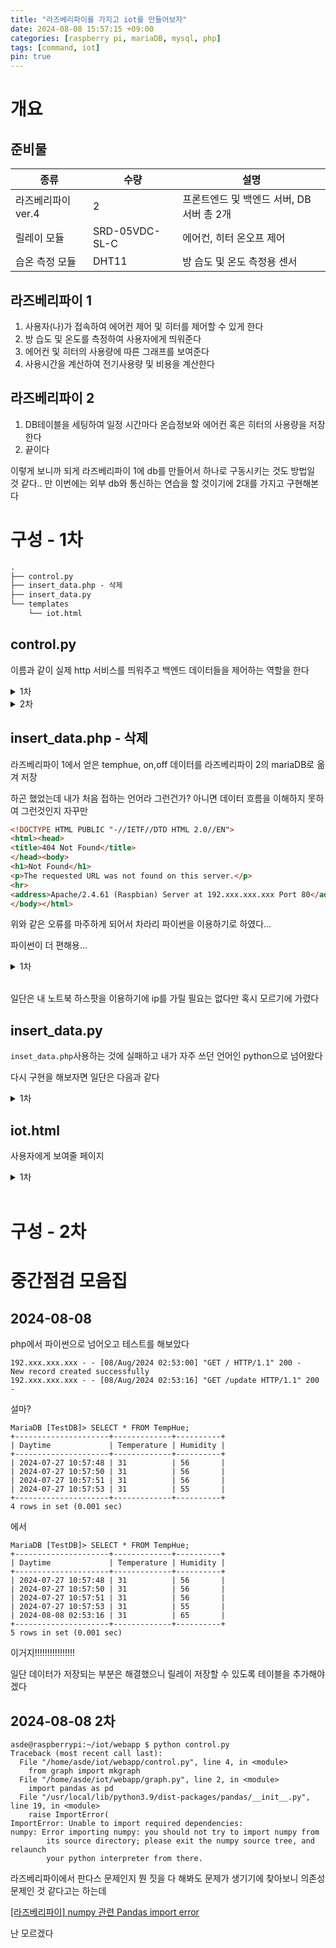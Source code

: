 ```yaml
---
title: "라즈베리파이를 가지고 iot를 만들어보자"
date: 2024-08-08 15:57:15 +09:00
categories: [raspberry pi, mariaDB, mysql, php]
tags: [command, iot]
pin: true
---
```


# 개요

## 준비물

|종류|수량|설명|
|------|---|---|
|라즈베리파이 ver.4|2|프론트엔드 및 백엔드 서버, DB 서버 총 2개|
|릴레이 모듈|SRD-05VDC-SL-C|에어컨, 히터 온오프 제어|
|습온 측정 모듈|DHT11|방 습도 및 온도 측정용 센서|

## 라즈베리파이 1

1. 사용자(나)가 접속하여 에어컨 제어 및 히터를 제어할 수 있게 한다
2. 방 습도 및 온도를 측정하여 사용자에게 띄워준다
3. 에어컨 및 히터의 사용량에 따른 그래프를 보여준다
4. 사용시간을 계산하여 전기사용량 및 비용을 계산한다

## 라즈베리파이 2

1. DB테이블을 세팅하여 일정 시간마다 온습정보와 에어컨 혹은 히터의 사용량을 저장한다
2. 끝이다

이렇게 보니까 되게 라즈베리파이 1에 db를 만들어서 하나로 구동시키는 것도 방법일 것 같다.. 만 이번에는 외부 db와 통신하는 연습을 할 것이기에 2대를 가지고 구현해본다

# 구성 - 1차

```cmd
.
├── control.py
├── insert_data.php - 삭제
├── insert_data.py
└── templates
    └── iot.html
```

## control.py

이름과 같이 실제 http 서비스를 띄워주고 백엔드 데이터들을 제어하는 역할을 한다

<details><summary>1차</summary>
<div markdown = "1">

```py
import RPi.GPIO as GPIO
import time
import Adafruit_DHT
import requests
from flask import Flask, render_template, jsonify

GPIO.setwarnings(False)
app = Flask(__name__)

hum_temp_pin = 4
relay_Cool = 5
relay_Hot = 6
sensor = Adafruit_DHT.DHT11
GPIO.setmode(GPIO.BCM)
GPIO.setup(relay_Cool, GPIO.OUT)
GPIO.setup(relay_Hot, GPIO.OUT)

relay_status = {'Cool': 0, 'Hot': 0}
hum_temp = {'Humidity': 0, 'Temperature': 0}

@app.route('/')
def home():
    return render_template('iot.html', relay_status=relay_status, hum_temp=hum_temp)

@app.route('/update')
def update():
    humidity, temperature = Adafruit_DHT.read_retry(sensor, hum_temp_pin)
    hum_temp['Humidity'] = humidity
    hum_temp['Temperature'] = temperature
    send_data_to_php(humidity, temperature)
    return jsonify(hum_temp=hum_temp)

def send_data_to_php(humidity, temperature):
    url = "http://라즈베리파이1_IP_ADDRESS/insert_data.php"
    data = {
        'humidity': humidity,
        'temperature': temperature
    }
    requests.post(url, data=data)

@app.route('/toggle_cool')
def toggle_cool():
    relay_status['Cool'] = 1 if relay_status['Cool'] == 0 else 0
    GPIO.output(relay_Cool, GPIO.HIGH if relay_status['Cool'] else GPIO.LOW)
    return jsonify(relay_status=relay_status)

@app.route('/toggle_hot')
def toggle_hot():
    relay_status['Hot'] = 1 if relay_status['Hot'] == 0 else 0
    GPIO.output(relay_Hot, GPIO.HIGH if relay_status['Hot'] else GPIO.LOW)
    return jsonify(relay_status=relay_status)

if __name__ == '__main__':
    app.run(debug=True, port=8080, host='0.0.0.0')

```

</div>
</details>

<details><summary>2차</summary>
<div markdown = "1">

```python
import RPi.GPIO as GPIO
import Adafruit_DHT
from insert_data import insert_data
from flask import Flask, render_template, jsonify

GPIO.setwarnings(False)
app = Flask(__name__)

hum_temp_pin = 4
relay_Cool = 5 #임시
relay_Hot = 14
sensor = Adafruit_DHT.DHT11
GPIO.setmode(GPIO.BCM)
GPIO.setup(relay_Cool, GPIO.OUT)
GPIO.setup(relay_Hot, GPIO.OUT)

relay_status = {'Cool': 0, 'Hot': 0}
hum_temp = {'Humidity': 0, 'Temperature': 0}

@app.route('/')
def home():
    return render_template('iot.html', relay_status=relay_status, hum_temp=hum_temp)

@app.route('/update')
def update():
    humidity, temperature = Adafruit_DHT.read_retry(sensor, hum_temp_pin)
    hum_temp['Humidity'] = humidity
    hum_temp['Temperature'] = temperature
    send_data(humidity, temperature)
    return jsonify(hum_temp=hum_temp)

def send_data(humidity, temperature):
    data = {
        'humidity': humidity,
        'temperature': temperature,
        'cool': relay_status['Cool'],
        'hot': relay_status['Hot']
    }
    insert_data(data)

@app.route('/toggle_cool')
def toggle_cool():
    relay_status['Cool'] = 1 if relay_status['Cool'] == 0 else 0
    GPIO.output(relay_Cool, GPIO.HIGH if relay_status['Cool'] else GPIO.LOW)
    return jsonify(relay_status=relay_status)

@app.route('/toggle_hot')
def toggle_hot():
    relay_status['Hot'] = 1 if relay_status['Hot'] == 0 else 0
    GPIO.output(relay_Hot, GPIO.HIGH if relay_status['Hot'] else GPIO.LOW)
    return jsonify(relay_status=relay_status)

if __name__ == '__main__':
    app.run(debug=True, port=8080, host='0.0.0.0')
```

GPIO핀 값 조정 및 `insert_data` 파이썬으로 교체

</div>
</details>

## insert_data.php - 삭제

라즈베리파이 1에서 얻은 temphue, on,off 데이터를 라즈베리파이 2의 mariaDB로 옮겨 저장

하곤 했었는데 내가 처음 접하는 언어라 그런건가? 아니면 데이터 흐름을 이해하지 못하여 그런것인지 자꾸만 

```html
<!DOCTYPE HTML PUBLIC "-//IETF//DTD HTML 2.0//EN">
<html><head>
<title>404 Not Found</title>
</head><body>
<h1>Not Found</h1>
<p>The requested URL was not found on this server.</p>
<hr>
<address>Apache/2.4.61 (Raspbian) Server at 192.xxx.xxx.xxx Port 80</address>
</body></html>
```

위와 같은 오류를 마주하게 되어서 차라리 파이썬을 이용하기로 하였다... 

파이썬이 더 편해용...


<details><summary>1차</summary>
<div markdown = "1">

```php
<?php
$servername = "192.xxx.xxx.xxx";
$username = "xxxx";
$password = "xxxx";
$dbname = "TestDB";

// Create connection
$conn = new mysqli($servername, $username, $password, $dbname);

// Check connection
if ($conn->connect_error) {
    die("Connection failed: " . $conn->connect_error);
}

$humidity = $_POST['humidity'];
$temperature = $_POST['temperature'];
$daytime = date('Y-m-d H:i:s');

$sql = "INSERT INTO TempHue (Daytime, Temperature, Humidity) VALUES ('$daytime', '$temperature', '$humidity')";

if ($conn->query($sql) === TRUE) {
    echo "New record created successfully";
} else {
    echo "Error: " . $sql . "<br>" . $conn->error;
}

$conn->close();
?>
```

</div>
</details>
</br>

일단은 내 노트북 하스팟을 이용하기에 ip를 가릴 필요는 없다만 혹시 모르기에 가렸다

## insert_data.py
`inset_data.php`사용하는 것에 실패하고 내가 자주 쓰던 언어인 python으로 넘어왔다

다시 구현을 해보자면 일단은 다음과 같다

<details><summary>1차</summary>
<div markdown = "1">

```python
import pymysql
from datetime import datetime

def insert_data(data):
    try:
        # 데이터베이스 연결
        connection = pymysql.connect(
            host='192.xxx.xxx.xxx',
            user='xxxx',
            password='xxxx',
            database='TestDB'
        )

        with connection.cursor() as cursor:
            # 현재 날짜와 시간 가져오기
            daytime = datetime.now().strftime('%Y-%m-%d %H:%M:%S')

            # SQL 쿼리 작성
            sql = "INSERT INTO TempHue (Daytime, Temperature, Humidity) VALUES (%s, %s, %s)"
            values = (daytime, data['temperature'], data['humidity'])

            # 쿼리 실행
            cursor.execute(sql, values)
            connection.commit()
            print("New record created successfully")

    except pymysql.MySQLError as e:
        print(f"Error: {e}")

    finally:
        connection.close()
```

</div>
</details>

## iot.html

사용자에게 보여줄 페이지

<details><summary>1차</summary>
<div markdown = "1">

```html
<!DOCTYPE html>
<html lang="en">
<head>
    <meta charset="UTF-8">
    <title>IoT Dashboard</title>
    <script src="https://code.jquery.com/jquery-3.6.0.min.js"></script>
    <script>
        function updateData() {
            $.ajax({
                url: '/update',
                method: 'GET',
                success: function(data) {
                    $('#humidity').text(data.hum_temp.Humidity);
                    $('#temperature').text(data.hum_temp.Temperature);
                }
            });
        }

        function toggleCool() {
            $.ajax({
                url: '/toggle_cool',
                method: 'GET',
                success: function(data) {
                    $('#cool_status').text(data.relay_status.Cool ? '1' : '0');
                }
            });
        }

        function toggleHot() {
            $.ajax({
                url: '/toggle_hot',
                method: 'GET',
                success: function(data) {
                    $('#hot_status').text(data.relay_status.Hot ? '1' : '0');
                }
            });
        }

        $(document).ready(function() {
            $('#cool_button').click(toggleCool);
            $('#hot_button').click(toggleHot);
            setInterval(updateData, 5000); // 5초마다 데이터 갱신
        });
    </script>
</head>
<body>
    <h1>IoT Dashboard</h1>
    <h2>Relay Status</h2>
    <p>Cool: <span id="cool_status">{{ relay_status['Cool'] }}</span></p>
    <button id="cool_button">Toggle Cool</button>
    <p>Hot: <span id="hot_status">{{ relay_status['Hot'] }}</span></p>
    <button id="hot_button">Toggle Hot</button>

    <h2>Temperature and Humidity</h2>
    <p>Humidity: <span id="humidity">{{ hum_temp['Humidity'] }}</span>%</p>
    <p>Temperature: <span id="temperature">{{ hum_temp['Temperature'] }}</span>°C</p>
</body>
</html>
```

</div>
</details>
</br>

# 구성 - 2차

# 중간점검 모음집

## 2024-08-08

php에서 파이썬으로 넘어오고 테스트를 해보았다

```
192.xxx.xxx.xxx - - [08/Aug/2024 02:53:00] "GET / HTTP/1.1" 200 -
New record created successfully
192.xxx.xxx.xxx - - [08/Aug/2024 02:53:16] "GET /update HTTP/1.1" 200 -
```

설마?

```
MariaDB [TestDB]> SELECT * FROM TempHue;
+---------------------+-------------+----------+
| Daytime             | Temperature | Humidity |
+---------------------+-------------+----------+
| 2024-07-27 10:57:48 | 31          | 56       |
| 2024-07-27 10:57:50 | 31          | 56       |
| 2024-07-27 10:57:51 | 31          | 56       |
| 2024-07-27 10:57:53 | 31          | 55       |
+---------------------+-------------+----------+
4 rows in set (0.001 sec)
```

에서

```
MariaDB [TestDB]> SELECT * FROM TempHue;
+---------------------+-------------+----------+
| Daytime             | Temperature | Humidity |
+---------------------+-------------+----------+
| 2024-07-27 10:57:48 | 31          | 56       |
| 2024-07-27 10:57:50 | 31          | 56       |
| 2024-07-27 10:57:51 | 31          | 56       |
| 2024-07-27 10:57:53 | 31          | 55       |
| 2024-08-08 02:53:16 | 31          | 65       |
+---------------------+-------------+----------+
5 rows in set (0.001 sec)
```
이거지!!!!!!!!!!!!!!!!

일단 데이터가 저장되는 부분은 해결했으니 릴레이 저장할 수 있도록 테이블을 추가해야겠다

## 2024-08-08 2차

```
asde@raspberrypi:~/iot/webapp $ python control.py
Traceback (most recent call last):
  File "/home/asde/iot/webapp/control.py", line 4, in <module>
    from graph import mkgraph
  File "/home/asde/iot/webapp/graph.py", line 2, in <module>
    import pandas as pd
  File "/usr/local/lib/python3.9/dist-packages/pandas/__init__.py", line 19, in <module>
    raise ImportError(
ImportError: Unable to import required dependencies:
numpy: Error importing numpy: you should not try to import numpy from
        its source directory; please exit the numpy source tree, and relaunch
        your python interpreter from there.
```

라즈베리파이에서 판다스 문제인지 뭔 짓을 다 해봐도 문제가 생기기에 찾아보니 의존성 문제인 것 같다고는 하는데

[[라즈베리파이] numpy 관련 Pandas import error](https://amatoroi.tistory.com/54)

난 모르겠다